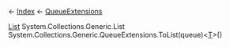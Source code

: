 ← [Index](Api-Index) ← [QueueExtensions](System.Collections.Generic.QueueExtensions)

[List<T>](System.Collections.Generic.List`1) System.Collections.Generic.List<T> System.Collections.Generic.QueueExtensions.ToList<T>(queue)<[T]()>()
